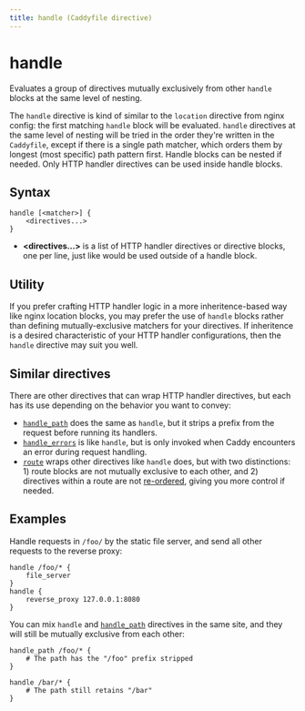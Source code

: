 ```yaml
---
title: handle (Caddyfile directive)
---
```


# handle

Evaluates a group of directives mutually exclusively from other `handle` blocks at the same level of nesting.

The `handle` directive is kind of similar to the `location` directive from nginx config: the first matching `handle` block will be evaluated. `handle` directives at the same level of nesting will be tried in the order they're written in the `Caddyfile`, except if there is a single path matcher, which orders them by longest (most specific) path pattern first. Handle blocks can be nested if needed. Only HTTP handler directives can be used inside handle blocks.

## Syntax

```caddy-d
handle [<matcher>] {
	<directives...>
}
```

- **<directives...>** is a list of HTTP handler directives or directive blocks, one per line, just like would be used outside of a handle block.


## Utility

If you prefer crafting HTTP handler logic in a more inheritence-based way like nginx location blocks, you may prefer the use of `handle` blocks rather than defining mutually-exclusive matchers for your directives. If inheritence is a desired characteristic of your HTTP handler configurations, then the `handle` directive may suit you well.

## Similar directives

There are other directives that can wrap HTTP handler directives, but each has its use depending on the behavior you want to convey:

- [`handle_path`](handle_path) does the same as `handle`, but it strips a prefix from the request before running its handlers.
- [`handle_errors`](handle_errors) is like `handle`, but is only invoked when Caddy encounters an error during request handling.
- [`route`](route) wraps other directives like `handle` does, but with two distinctions: 1) route blocks are not mutually exclusive to each other, and 2) directives within a route are not [re-ordered](/docs/caddyfile/directives#directive-order), giving you more control if needed.

## Examples

Handle requests in `/foo/` by the static file server, and send all other requests to the reverse proxy:

```caddy-d
handle /foo/* {
	file_server
}
handle {
	reverse_proxy 127.0.0.1:8080
}
```

You can mix `handle` and [`handle_path`](handle_path) directives in the same site, and they will still be mutually exclusive from each other:

```caddy-d
handle_path /foo/* {
	# The path has the "/foo" prefix stripped
}

handle /bar/* {
	# The path still retains "/bar"
}
```
